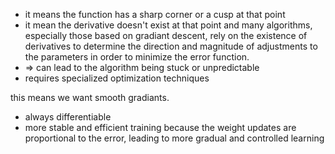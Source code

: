 - it means the function has a sharp corner or a cusp at that point
- it mean the derivative doesn't exist at that point and many algorithms, especially those based on gradiant descent, rely on the existence of derivatives to determine the direction and magnitude of adjustments to the parameters in order to minimize the error function.
- => can lead to the algorithm being stuck or unpredictable
- requires specialized optimization techniques 

this means we want smooth gradiants.
- always differentiable
- more stable and efficient training because the weight updates are proportional to the error, leading to more gradual and controlled learning